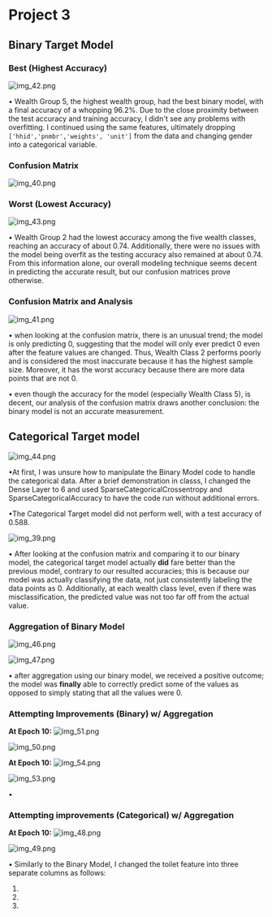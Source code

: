 # Project 3

## Binary Target Model

### Best (Highest Accuracy)


![img_42.png](img_42.png)

• Wealth Group 5, the highest wealth group, had the best binary model, with a final accuracy of a whopping 96.2%. Due to the close proximity between the test accuracy and training accuracy, I didn't see any problems with overfitting. I continued using the same features, ultimately dropping `['hhid','pnmbr','weights', 'unit']` from the data and changing gender into a categorical variable. 

### Confusion Matrix 
![img_40.png](img_40.png)


### Worst (Lowest Accuracy)

![img_43.png](img_43.png)

• Wealth Group 2 had the lowest accuracy among the five wealth classes, reaching an accuracy of about 0.74. Additionally, there were no issues with the model being overfit as the testing accuracy also remained at about 0.74. From this information alone, our overall modeling technique seems decent in predicting the accurate result, but our confusion matrices prove otherwise.

### Confusion Matrix and Analysis
![img_41.png](img_41.png)

• when looking at the confusion matrix, there is an unusual trend; the model is only predicting 0, suggesting that the model will only ever predict 0 even after the feature values are changed. Thus, Wealth Class 2 performs poorly and is considered the most inaccurate because it has the highest sample size. Moreover, it has the worst accuracy because there are more data points that are not 0. 

• even though the accuracy for the model (especially Wealth Class 5), is decent, our analysis of the confusion matrix draws another conclusion: the binary model is not an accurate measurement.

## Categorical Target model


![img_44.png](img_44.png)

•At first, I was unsure how to manipulate the Binary Model code to handle the categorical data. After a brief demonstration in classs, I changed the Dense Layer to 6 and used SparseCategoricalCrossentropy and SparseCategoricalAccuracy to have the code run without additional errors.


•The Categorical Target model did not perform well, with a test accuracy of 0.588.  


![img_39.png](img_39.png)

• After looking at the confusion matrix and comparing it to our binary model, the categorical target model actually **did** fare better than the previous model, contrary to our resulted accuracies; this is because our model was actually classifying the data, not just consistently labeling the data points as 0. Additionally, at each wealth class level, even if there was misclassification, the predicted value was not too far off from the actual value.

### Aggregation of Binary Model 

![img_46.png](img_46.png)

![img_47.png](img_47.png)

• after aggregation using our binary model, we received a positive outcome; the model was **finally** able to correctly predict some of the values as opposed to simply stating that all the values were 0.

### Attempting Improvements (Binary) w/ Aggregation

**At Epoch 10:** ![img_51.png](img_51.png)

![img_50.png](img_50.png)

**At Epoch 10:** ![img_54.png](img_54.png)

![img_53.png](img_53.png)

•

### Attempting improvements (Categorical) w/ Aggregation

**At Epoch 10:** ![img_48.png](img_48.png)

![img_49.png](img_49.png)

• Similarly to the Binary Model, I changed the toilet feature into three separate columns as follows:

1)
2)
3)